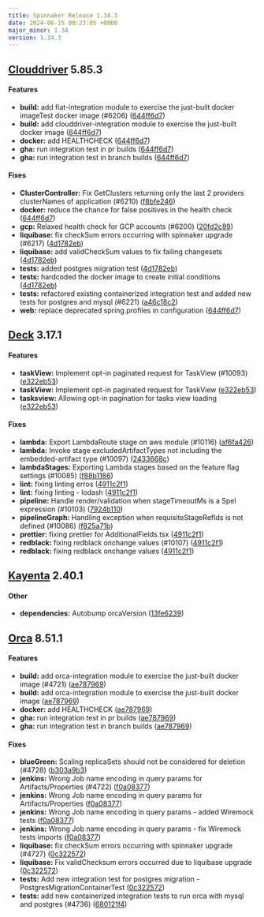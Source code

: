 ```yaml
---
title: Spinnaker Release 1.34.3
date: 2024-06-15 00:23:05 +0000
major_minor: 1.34
version: 1.34.3
---
```


## [Clouddriver](#clouddriver) 5.85.3

#### Features

* **build:**   add fiat-integration module to exercise the just-built docker imageTest docker image (#6206) ([644ff6d7](https://github.com/spinnaker/clouddriver/commit/644ff6d798552b5a877a1767b2d7fbf81b24184b))
* **build:**   add clouddriver-integration module to exercise the just-built docker image ([644ff6d7](https://github.com/spinnaker/clouddriver/commit/644ff6d798552b5a877a1767b2d7fbf81b24184b))
* **docker:**   add HEALTHCHECK ([644ff6d7](https://github.com/spinnaker/clouddriver/commit/644ff6d798552b5a877a1767b2d7fbf81b24184b))
* **gha:**   run integration test in pr builds ([644ff6d7](https://github.com/spinnaker/clouddriver/commit/644ff6d798552b5a877a1767b2d7fbf81b24184b))
* **gha:**   run integration test in branch builds ([644ff6d7](https://github.com/spinnaker/clouddriver/commit/644ff6d798552b5a877a1767b2d7fbf81b24184b))

#### Fixes

* **ClusterController:**   Fix GetClusters returning only the last 2 providers clusterNames of application (#6210) ([f8bfe246](https://github.com/spinnaker/clouddriver/commit/f8bfe2468ebf4edb191011edcf92816a708fdb55))
* **docker:**   reduce the chance for false positives in the health check ([644ff6d7](https://github.com/spinnaker/clouddriver/commit/644ff6d798552b5a877a1767b2d7fbf81b24184b))
* **gcp:**   Relaxed health check for GCP accounts (#6200) ([20fd2c89](https://github.com/spinnaker/clouddriver/commit/20fd2c8998d8bb69f3319ec9ae3f848fbddb9b6f))
* **liquibase:**   fix checkSum errors occurring with spinnaker upgrade (#6217) ([4d1782eb](https://github.com/spinnaker/clouddriver/commit/4d1782ebadb5e938e919a82282cab1bff60f34d8))
* **liquibase:**   add validCheckSum values to fix failing changesets ([4d1782eb](https://github.com/spinnaker/clouddriver/commit/4d1782ebadb5e938e919a82282cab1bff60f34d8))
* **tests:**   added postgres migration test ([4d1782eb](https://github.com/spinnaker/clouddriver/commit/4d1782ebadb5e938e919a82282cab1bff60f34d8))
* **tests:**   hardcoded the docker image to create initial conditions ([4d1782eb](https://github.com/spinnaker/clouddriver/commit/4d1782ebadb5e938e919a82282cab1bff60f34d8))
* **tests:**   refactored existing containerized integration test and added new tests for postgres and mysql (#6221) ([a46c18c2](https://github.com/spinnaker/clouddriver/commit/a46c18c205972d5d50ae11f2d9c22bba7f8bd1a6))
* **web:**   replace deprecated spring.profiles in configuration ([644ff6d7](https://github.com/spinnaker/clouddriver/commit/644ff6d798552b5a877a1767b2d7fbf81b24184b))

## [Deck](#deck) 3.17.1

#### Features

* **taskView:**   Implement opt-in paginated request for TaskView (#10093) ([e322eb53](https://github.com/spinnaker/deck/commit/e322eb530493934177f08d5335404a870c1e761a))
* **taskView:**   Implement opt-in paginated request for TaskView ([e322eb53](https://github.com/spinnaker/deck/commit/e322eb530493934177f08d5335404a870c1e761a))
* **tasksview:**   Allowing opt-in pagination for tasks view loading ([e322eb53](https://github.com/spinnaker/deck/commit/e322eb530493934177f08d5335404a870c1e761a))

#### Fixes

* **lambda:**   Export LambdaRoute stage on aws module (#10116) ([af6fa426](https://github.com/spinnaker/deck/commit/af6fa4260cbee3320a28549446e87454456a51dd))
* **lambda:**   Invoke stage excludedArtifactTypes not including the embedded-artifact type (#10097) ([2433668c](https://github.com/spinnaker/deck/commit/2433668ca6b55eccceb8049959b3522f751563d2))
* **lambdaStages:**   Exporting Lambda stages based on the feature flag settings (#10085) ([f88b1186](https://github.com/spinnaker/deck/commit/f88b1186ac70ed890e0e840be145191bcbb2487d))
* **lint:**   fixing linting erros ([4911c2f1](https://github.com/spinnaker/deck/commit/4911c2f129a5a530290b32b7f7150eed1fc7781f))
* **lint:**   fixing linting - lodash ([4911c2f1](https://github.com/spinnaker/deck/commit/4911c2f129a5a530290b32b7f7150eed1fc7781f))
* **pipeline:**   Handle render/validation when stageTimeoutMs is a Spel expression (#10103) ([7924b110](https://github.com/spinnaker/deck/commit/7924b110567e810e82bc11cb8216f1e5f468f383))
* **pipelineGraph:**   Handling exception when requisiteStageRefIds is not defined (#10086) ([f825a71b](https://github.com/spinnaker/deck/commit/f825a71b41d58470877f5c2a6498143499b7998b))
* **prettier:**   fixing prettier for AdditionalFields.tsx ([4911c2f1](https://github.com/spinnaker/deck/commit/4911c2f129a5a530290b32b7f7150eed1fc7781f))
* **redblack:**   fixing redblack onchange values (#10107) ([4911c2f1](https://github.com/spinnaker/deck/commit/4911c2f129a5a530290b32b7f7150eed1fc7781f))
* **redblack:**   fixing redblack onchange values ([4911c2f1](https://github.com/spinnaker/deck/commit/4911c2f129a5a530290b32b7f7150eed1fc7781f))

## [Kayenta](#kayenta) 2.40.1

#### Other

* **dependencies:**   Autobump orcaVersion ([13fe6239](https://github.com/spinnaker/kayenta/commit/13fe6239dbc32e828c765ef6b4fa2da88a62660d))

## [Orca](#orca) 8.51.1

#### Features

* **build:**   add orca-integration module to exercise the just-built docker image (#4721) ([ae787969](https://github.com/spinnaker/orca/commit/ae787969061fe0cba13b270283fe3e6586caafee))
* **build:**   add orca-integration module to exercise the just-built docker image ([ae787969](https://github.com/spinnaker/orca/commit/ae787969061fe0cba13b270283fe3e6586caafee))
* **docker:**   add HEALTHCHECK ([ae787969](https://github.com/spinnaker/orca/commit/ae787969061fe0cba13b270283fe3e6586caafee))
* **gha:**   run integration test in pr builds ([ae787969](https://github.com/spinnaker/orca/commit/ae787969061fe0cba13b270283fe3e6586caafee))
* **gha:**   run integration test in branch builds ([ae787969](https://github.com/spinnaker/orca/commit/ae787969061fe0cba13b270283fe3e6586caafee))

#### Fixes

* **blueGreen:**   Scaling replicaSets should not be considered for deletion (#4728) ([b303a9b3](https://github.com/spinnaker/orca/commit/b303a9b39c1111392fabc13b4a47f175b6fcae15))
* **jenkins:**   Wrong Job name encoding in query params for Artifacts/Properties (#4722) ([f0a08377](https://github.com/spinnaker/orca/commit/f0a0837733dc7f20288181ae1a11ab059283966a))
* **jenkins:**   Wrong Job name encoding in query params for Artifacts/Properties ([f0a08377](https://github.com/spinnaker/orca/commit/f0a0837733dc7f20288181ae1a11ab059283966a))
* **jenkins:**   Wrong Job name encoding in query params - added Wiremock tests ([f0a08377](https://github.com/spinnaker/orca/commit/f0a0837733dc7f20288181ae1a11ab059283966a))
* **jenkins:**   Wrong Job name encoding in query params - fix Wiremock tests imports ([f0a08377](https://github.com/spinnaker/orca/commit/f0a0837733dc7f20288181ae1a11ab059283966a))
* **liquibase:**   fix checkSum errors occurring with spinnaker upgrade (#4727) ([0c322572](https://github.com/spinnaker/orca/commit/0c322572071a67397dc01d387e5cbbd729d38d94))
* **liquibase:**   Fix validChecksum errors occurred due to liquibase upgrade ([0c322572](https://github.com/spinnaker/orca/commit/0c322572071a67397dc01d387e5cbbd729d38d94))
* **tests:**   Add new integration test for postgres migration - PostgresMigrationContainerTest ([0c322572](https://github.com/spinnaker/orca/commit/0c322572071a67397dc01d387e5cbbd729d38d94))
* **tests:**   add new containerized integration tests to run orca with mysql and postgres (#4736) ([680121f4](https://github.com/spinnaker/orca/commit/680121f4edac2b0f36119dee6749beac385bff20))
